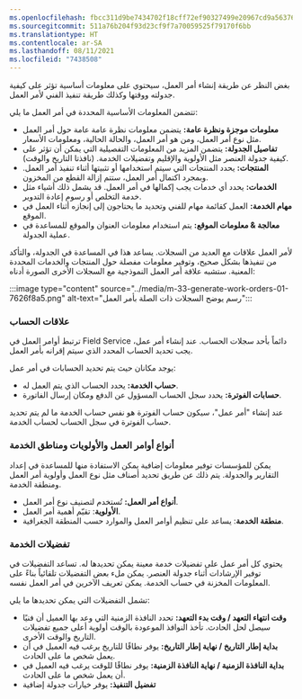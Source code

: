 ```yaml
---
ms.openlocfilehash: fbcc311d9be7434702f18cff72ef90327499e20967cd9a563760e2f7c56111ab
ms.sourcegitcommit: 511a76b204f93d23cf9f7a70059525f79170f6bb
ms.translationtype: HT
ms.contentlocale: ar-SA
ms.lasthandoff: 08/11/2021
ms.locfileid: "7438508"
---
```

بغض النظر عن طريقة إنشاء أمر العمل، سيحتوي على معلومات أساسية تؤثر على كيفية جدولته ووقتها وكذلك طريقة تنفيذ الفني لأمر العمل.

تتضمن المعلومات الأساسية المحددة في أمر العمل ما يلي:

 -  **معلومات موجزة ونظرة عامة:** يتضمن معلومات نظرة عامة عامة حول أمر العمل مثل نوع أمر العمل، ومن هو أمر العمل، والحالة الحالية، ومعلومات الأسعار.
 -  **تفاصيل الجدولة:** يتضمن المزيد من المعلومات التفصيلية التي يمكن أن تؤثر على كيفية جدولة العنصر مثل الأولوية والإقليم وتفضيلات الخدمة. (نافذتا التاريخ والوقت).
 -  **المنتجات:** يحدد المنتجات التي سيتم استخدامها أو تثبيتها أثناء تنفيذ أمر العمل. وبمجرد اكتمال أمر العمل، ستتم إزالة القطع من المخزون.
 -  **الخدمات:** يحدد أي خدمات يجب إكمالها في أمر العمل. قد يشمل ذلك أشياء مثل خدمة التخلص أو رسوم إعادة التدوير.
 -  **مهام الخدمة:** العمل كقائمة مهام للفني وتحديد ما يحتاجون إلى إنجازه أثناء العمل في الموقع.
 -  **معالجة &amp; معلومات الموقع:** يتم استخدام معلومات العنوان والموقع للمساعدة في عملية الجدولة.

لأمر العمل علاقات مع العديد من السجلات. يساعد هذا في المساعدة في الجدولة، والتأكد من تنفيذها بشكل صحيح، وتوفير معلومات مفصلة حول المنتجات والخدمات المحددة المعنية. ستشبه علاقة أمر العمل النموذجية مع السجلات الأخرى الصورة أدناه:

:::image type="content" source="../media/m-33-generate-work-orders-01-7626f8a5.png" alt-text="رسم يوضح السجلات ذات الصلة بأمر العمل":::


### <a name="account-relationships"></a>علاقات الحساب

ترتبط أوامر العمل في Field Service دائماً بأحد سجلات الحساب. عند إنشاء أمر عمل، يجب تحديد الحساب المحدد الذي سيتم إقرانه بأمر العمل.

يوجد مكانان حيث يتم تحديد الحسابات في أمر عمل:

 -  **حساب الخدمة:** يحدد الحساب الذي يتم العمل له.
 -  **حسابات الفوترة:** يحدد سجل الحساب المسؤول عن الدفع ومكان إرسال الفاتورة.

عند إنشاء "أمر عمل"، سيكون حساب الفوترة هو نفس حساب الخدمة ما لم يتم تحديد حساب الفوترة في سجل الحساب لحساب الخدمة.

### <a name="work-order-types-priorities-and-service-territories"></a>أنواع أوامر العمل والأولويات ومناطق الخدمة

يمكن للمؤسسات توفير معلومات إضافية يمكن الاستفادة منها للمساعدة في إعداد التقارير والجدولة. يتم ذلك عن طريق تحديد أصناف مثل نوع العمل وأولوية أمر العمل ومنطقة الخدمة.

 -  **أنواع أمر العمل:** تُستخدم لتصنيف نوع أمر العمل.
 -  **الأولوية**: تقيّم أهمية أمر العمل.
 -  **منطقة الخدمة**: يساعد على تنظيم أوامر العمل والموارد حسب المنطقة الجغرافية.

### <a name="service-preferences"></a>تفضيلات الخدمة

يحتوي كل أمر عمل على تفضيلات خدمة معينة يمكن تحديدها له. تساعد التفضيلات في توفير الإرشادات أثناء جدولة العنصر. يمكن ملء بعض التفضيلات تلقائياً بناءً على المعلومات المخزنة في حساب الخدمة. يمكن تعريف الآخرين في أمر العمل نفسه.

تشمل التفضيلات التي يمكن تحديدها ما يلي:

 -  **وقت انتهاء التعهد / وقت بدء التعهد:** تحدد النافذة الزمنية التي وعد بها العميل أن فنيًا سيصل لحل الحادث. تأخذ النوافذ الموعودة بالوقت أولوية أعلى جميع تفضيلات التاريخ والوقت الأخرى.
 -  **بداية إطار التاريخ / نهاية إطار التاريخ:** يوفر نطاقًا للتاريخ يرغب فيه العميل في أن يعمل شخص ما على الحادث.
 -  **بداية النافذة الزمنية / نهاية النافذة الزمنية:** يوفر نطاقًا للوقت يرغب فيه العميل في أن يعمل شخص ما على الحادث.
 -  **تفضيل التنفيذ:** يوفر خيارات جدولة إضافية
